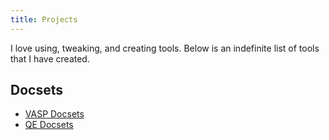 ```yaml
---
title: Projects
---
```


I love using, tweaking, and creating tools. Below is an indefinite list of tools that I have created.

## Docsets

- [VASP Docsets](https://github.com/chazeon/vasp-docset)
- [QE Docsets](https://github.com/chazeon/qe-docset)
